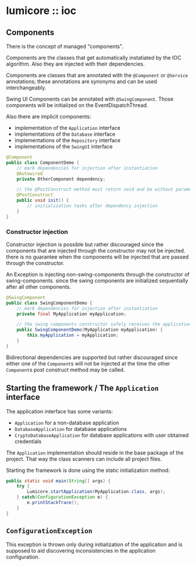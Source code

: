 # lumicore :: ioc

## Components

There is the concept of managed "components". 

Components are the classes that get automatically instatiated by the IOC algorithm. Also they are injected with their dependencies.

Components are classes that are annotated with the `@Component` or `@Service` annotations; these annotations are synonyms and can be used interchangeably.

Swing UI Components can be annotated with `@SwingComponent`. Those components will be initialized on the EventDispatchThread.

Also there are implicit components:

- implementation of the `Application` interface
- implementations of the `Database` interface
- implementations of the `Repository` interface
- implementations of the `SwingUI` interface

```java
@Component
public class ComponentDemo {
	// mark dependencies for injection after instantiation
	@Autowired
	private OtherComponent dependency;

	// the @PostConstruct method must return void and be without parameters
	@PostConstruct
	public void init() {
		// initialization tasks after dependency injection
	}
}
```

### Constructor injection

Constructor injection is possible but rather discouraged since the components that are injected through the constructor may not be injected. there is no guarantee when the components will be injected that are passed through the constructor.

An Exception is injecting non-swing-components through the constructor of swing-components. since the swing components are initialized sequentially after all other components.

```java
@SwingComponent
public class SwingComponentDemo {
	// mark dependencies for injection after instantiation
	private final MyApplication myApplication;

	// the swing components constructor safely receives the application component
	public SwingComponentDemo(MyApplication myApplication) {
		this.myApplication = myApplication;
	}
}
```

Bidirectional dependencies are supported but rather discouraged since either one of the `Component`s will not be injected at the time the other `Component`s post construct method may be called.

## Starting the framework / The `Application` interface

The application interface has some variants:

- `Application` for a non-database application
- `DatabaseApplication` for database applications
- `CryptoDatabaseApplication` for database applications with user obtained credentials

The `Application` implementation should reside in the base package of the project. That way the class scanners can include all project files.

Starting the framework is done using the static initialization method:

```java
public static void main(String[] args) {
	try {
		Lumicore.startApplication(MyApplication.class, args);
	} catch(ConfigurationException e) {
		e.printStackTrace();
	}
}
```

## `ConfigurationException`

This exception is thrown only during initialization of the application and is supposed to aid discovering inconsistencies in the application configuration.
